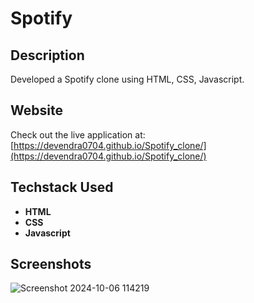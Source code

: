 # Spotify

## Description
Developed a Spotify clone using HTML, CSS, Javascript.

## Website

Check out the live application at: [https://devendra0704.github.io/Spotify_clone/](https://devendra0704.github.io/Spotify_clone/)

## Techstack Used

- **HTML**
- **CSS**
- **Javascript**



## Screenshots
![Screenshot 2024-10-06 114219](https://github.com/user-attachments/assets/e67186b4-011e-4a4b-aac6-a7d77f160ce1)
